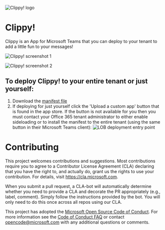 ![Clippy! logo](https://raw.githubusercontent.com/OfficeDev/microsoft-teams-clippy-app/master/logo.png)

# Clippy!

Clippy is an App for Microsoft Teams that you can deploy to your tenant to add a little fun to your messages!

![Clippy! screenshot 1](https://raw.githubusercontent.com/OfficeDev/microsoft-teams-clippy-app/master/screenshot1.PNG)

![Clippy! screenshot 2](https://raw.githubusercontent.com/OfficeDev/microsoft-teams-clippy-app/master/screenshot2.PNG)

## To deploy Clippy! to your entire tenant or just yourself:
1. Download the [manifest file](https://raw.githubusercontent.com/OfficeDev/microsoft-teams-clippy-app/master/manifest/Clippy.zip)
1. If deploying for just yourself click the 'Upload a custom app' button that is found in the app store. If the button is not available for you then you must contact your Office 365 tenant administrator to either enable sideloading or to install the manifest to the entire tenant (using the same button in their Microsoft Teams client):
![LOB deployment entry point](https://raw.githubusercontent.com/OfficeDev/microsoft-teams-clippy-app/master/lob.png)

# Contributing

This project welcomes contributions and suggestions.  Most contributions require you to agree to a
Contributor License Agreement (CLA) declaring that you have the right to, and actually do, grant us
the rights to use your contribution. For details, visit https://cla.microsoft.com.

When you submit a pull request, a CLA-bot will automatically determine whether you need to provide
a CLA and decorate the PR appropriately (e.g., label, comment). Simply follow the instructions
provided by the bot. You will only need to do this once across all repos using our CLA.

This project has adopted the [Microsoft Open Source Code of Conduct](https://opensource.microsoft.com/codeofconduct/).
For more information see the [Code of Conduct FAQ](https://opensource.microsoft.com/codeofconduct/faq/) or
contact [opencode@microsoft.com](mailto:opencode@microsoft.com) with any additional questions or comments.
